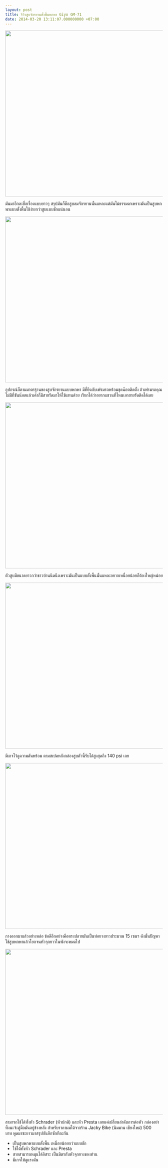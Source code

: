 ```yaml
---
layout: post
title: รีวิวสูบจักรยานตั้งพื้นพกพา Giyo GM-71
date: 2014-03-20 13:11:07.000000000 +07:00
---
```

<img class="alignnone" alt="" src="http://farm4.staticflickr.com/3701/9106469867_302408961c_c.jpg" width="800" height="531" />

มันมาอีกละชื่อเรื่องแบบยาวๆ สรุปมันก็คือสูบลมจักรยานนั้นแหละแต่มันไม่ธรรมดาเพราะมันเป็นสูบพกพาแบบตั้งพื้นใช้ง่ายกว่าสูบแบบชักแน่นอน

<img class="alignnone" alt="" src="http://farm6.staticflickr.com/5467/9108656978_7121e51681_c.jpg" width="800" height="531" />

อุปกรณ์ก็ตามมาตรฐานของสูบจักรยานแบบพกพา มีที่ยึดกับเฟรมรถพร้อมชุดน๊อตติดตั้ง ถ้าเฟรมรถคุณไม่มีที่ขันน๊อตแล้วเค้าก็มีสายรัดมาให้ใช้แทนด้วย เรียกได้ว่าอยากแขวนที่ไหนเอาสายรัดติดได้เลย

<a href="http://farm8.staticflickr.com/7320/9106428425_8e07b50223_c.jpg"><img class="alignnone" alt="" src="http://farm8.staticflickr.com/7320/9106428425_8e07b50223_c.jpg" width="800" height="531" /></a>

ตัวสูบมีขนาดยาวกว่าชาวบ้านนิดนึงเพราะมันเป็นแบบตั้งพื้นนั้นแหละอยากเหนื่อยน้อยก็ต้องใหญ่หน่อย

<img class="alignnone" alt="" src="http://farm3.staticflickr.com/2856/9108654184_ac5874959f_c.jpg" width="800" height="531" />

มีเกจไว้ดูความดันพร้อม ตามสเปคหลังกล่องสูบตัวนี้รับได้สูงสุดถึง 140 psi เลย

<img class="alignnone" alt="" src="http://farm8.staticflickr.com/7326/9106425541_1ff0420afe_c.jpg" width="800" height="531" />

กางออกมาแล้วอย่างหล่อ ข้อดีอีกอย่างคือตรงปลายมันเป็นท่อยางยาวประมาณ 15 เซนฯ ดังนั้นปัญหาใช้สูบพกพาแล้วโยกจนหัวจุกยาวในพังจะหมดไป

<img class="alignnone" alt="" src="http://farm6.staticflickr.com/5493/9108658470_a3f89e9265_c.jpg" width="800" height="531" />

สามารถใช้ได้ทั้งหัว Schrader (หัวปกติ) และหัว Presta เลยแค่เปลี่ยนลำดับการต่อหัว กล่องอย่าทิ้งนะจ้ะคู่มือมันอยู่ข้างหลัง สำหรับราคาผมได้จากร้าน Jacky Bike (นิมมาน เชียงใหม่) 500 บาท พูดมาซะยาวมาสรุปกันอีกซักทีละกัน
<ul>
	<li><span style="line-height: 16px;">เป็นสูบพกพาแบบตั้งพื้น เหนื่อยน้อยกว่าแบบชัก</span></li>
	<li>ใช้ได้ทั้งหัว Schrader และ Presta</li>
	<li>สายสามารถหมุนได้อิสระ เป็นมิตรกับหัวจุกยางของท่าน</li>
	<li>มีเกจให้ดูแรงดัน</li>
</ul>
